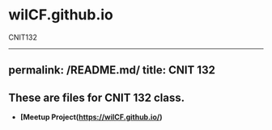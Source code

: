 # wilCF.github.io
CNIT132

---
permalink: /README.md/
title: CNIT 132
---

## These are files for CNIT 132 class.

* **[Meetup Project(https://wilCF.github.io/)** 
